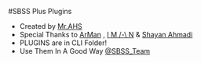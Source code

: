 #SBSS Plus Plugins
* Created by [Mr.AHS](https://telegram.me/MR_AH_S)
* Special Thanks to [ArMan](https://telegram.me/thisisarman) , [I M /-\ N](https://telegram.me/imandaneshi) & [Shayan Ahmadi](telegram.me/shayansoft)
* PLUGINS are in CLI Folder!
* Use Them In A Good Way
 [@SBSS_Team](telegram.me/SBSS_Team)
